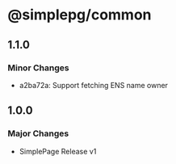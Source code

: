 # @simplepg/common

## 1.1.0

### Minor Changes

- a2ba72a: Support fetching ENS name owner

## 1.0.0

### Major Changes

- SimplePage Release v1
